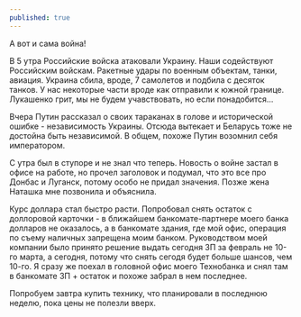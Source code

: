 ```yaml
---
published: true
---
```


А вот и сама война!

В 5 утра Российские войска атаковали Украину. 
Наши содействуют Российским войскам.
Ракетные удары по военным объектам, танки, авиация.
Украина сбила, вроде, 7 самолетов и подбила с десяток танков.
У нас некоторые части вроде как отправили к южной границе. 
Лукашенко грит, мы не будем учавствовать, но если понадобится...

Вчера Путин рассказал о своих тараканах в голове и исторической ошибке - независимость Украины. 
Отсюда вытекает и Беларусь тоже не достойна быть независимой.
В общем, похоже Путин возомнил себя императором.

С утра был в ступоре и не знал что теперь. 
Новость о войне застал в офисе на работе, но прочел заголовок и подумал, что это все про Донбас и Луганск, потому особо не придал значения.
Позже жена Наташка мне позвонила и объяснила.

Курс доллара стал быстро расти. 
Попробовал снять остаток с доллоровой карточки - в ближайшем банкомате-партнере моего банка долларов не оказалось, 
а в банкомате здания, где мой офис, операция по съему наличных запрещена моим банком.
Руководством моей компании было принято решение выдать сегодня ЗП за февраль не 10-го марта, 
а сегодня, потому что снять сегодя будет больше шансов, чем 10-го.
Я сразу же поехал в головной офис моего Технобанка и снял там в банкомате ЗП + остаток и похоже забрал в нем последнее.

Попробуем завтра купить технику, что планировали в последнюю неделю, пока цены не полезли вверх.

